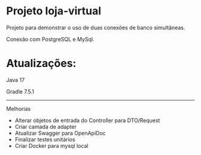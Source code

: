 # Projeto loja-virtual

Projeto para demonstrar o uso de duas conexões de banco simultâneas.

Conexão com PostgreSQL e MySql.

# Atualizações: 

Java 17

Gradle 7.5.1

----------------------------------------------------------------    

Melhorias

* Alterar objetos de entrada do Controller para DTO/Request
* Criar camada de adapter
* Atualizar Swagger para OpenApiDoc
* Finalizar testes unitários
* Criar Docker para mysql local